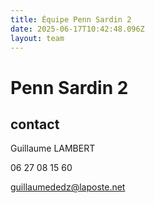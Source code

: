 ```yaml
---
title: Équipe Penn Sardin 2
date: 2025-06-17T10:42:48.096Z
layout: team
---
```


# Penn Sardin 2



## contact 

Guillaume LAMBERT

06 27 08 15 60

guillaumededz@laposte.net

